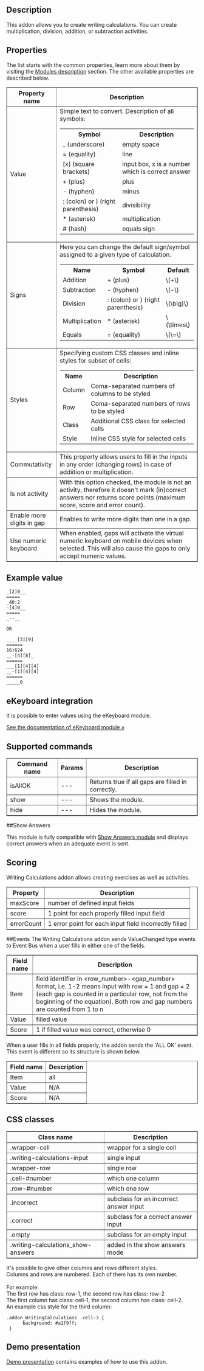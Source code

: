 ## Description
This addon allows you to create writing calculations. You can create multiplication, division, addition, or subtraction activities.


## Properties

The list starts with the common properties, learn more about them by visiting the [Modules description](https://www.mauthor.com/doc/en/page/Modules-description) section. The other available properties are described below.

<table border='1'>
    <tr>
        <th>Property name</th>
        <th>Description</th>
    </tr>
    <tr>
        <td>Value</td>
        <td>Simple text to convert. Description of all symbols:
            <table>
                <tr>
                    <th>Symbol</th>
                    <th>Description</th>
                </tr>
                <tr>
                    <td>_ (underscore)</td>
                    <td>empty space</td>
                </tr>
                <tr>
                    <td>= (equality)</td>
                    <td>line</td>
                </tr>
                <tr>
                    <td>[x] (square brackets)</td>
                    <td>input box, x is a number which is correct answer</td>
                </tr>
                <tr>
                    <td>+ (plus)</td>
                    <td>plus</td>
                </tr>
                <tr>
                    <td>- (hyphen)</td>
                    <td>minus</td>
                </tr>
                <tr>
                    <td>: (colon) or ) (right parenthesis)</td>
                    <td>divisibility</td>
                </tr>
                <tr>
                    <td>* (asterisk)</td>
                    <td>multiplication</td>
                </tr>
                <tr>
                    <td># (hash)</td>
                    <td>equals sign</td>
                </tr>
            </table>
        </td>
    </tr>
	<tr>
	<td>Signs</td>
	<td>Here you can change the default sign/symbol assigned to a given type of calculation.
		<table>
			<tr>
				<th>Name</th>
				<th>Symbol</th>
				<th>Default</th>
			</tr>
			<tr>
				<td>Addition</td>
				<td>+ (plus)</td>
				<td>\(+\)</td>
			</tr>
			<tr>
				<td>Subtraction</td>
				<td>- (hyphen)</td>
				<td>\(-\)</td>
			</tr>
			<tr>
				<td>Division</td>
				<td>: (colon) or ) (right parenthesis)</td>
				<td>\(\big)\)</td>
			</tr>
			<tr>
				<td>Multiplication</td>
				<td>* (asterisk)</td>
				<td>\(\times\)</td>
			</tr>
			<tr>
				<td>Equals</td>
				<td>= (equality)</td>
				<td>\(\=\)</td>
			</tr>
		</table>
	</td>
    </tr>
    <tr>
        <td>Styles</td>
        <td>Specifying custom CSS classes and inline styles for subset of cells:
            <table>
                <tr>
                    <th>Name</th>
                    <th>Description</th>
                </tr>
                <tr>
                    <td>Column</td>
                    <td>Coma-separated numbers of columns to be styled</td>
                </tr>
				<tr>
                    <td>Row</td>
                    <td>Coma-separated numbers of rows to be styled</td>
                </tr>
                <tr>
                    <td>Class</td>
                    <td>Additional CSS class for selected cells</td>
                </tr>
                <tr>
                    <td>Style</td>
                    <td>Inline CSS style for selected cells</td>
                </tr>
            </table>
        </td>
    </tr>
    <tr>
        <td>Commutativity</td>
        <td>This property allows users to fill in the inputs in any order (changing rows) in case of addiition or multiplication. </td>
    </tr>
    <tr>
        <td>Is not activity</td>
        <td>With this option checked, the module is not an activity, therefore it doesn't mark (in)correct answers nor returns score points (maximum score, score and error count). </td>
    </tr>
    <tr>
        <td>Enable more digits in gap</td>
        <td>Enables to write more digits than one in a gap. </td>
    </tr>
	<tr>
        <td>Use numeric keyboard</td>
        <td>When enabled, gaps will activate the virtual numeric keyboard on mobile devices when selected. This will also cause the gaps to only accept numeric values.</td>
    </tr>
</table>

## Example value

    _[2]0__
    =====
    _40:2
    -[4]0__
    =====
    _--__
	
	OR
	
	____[3][9]
	======
	16)624
	__-[4][8]_
	======
	___[1][4][4]
	__-[1][4][4]
	======
	_____0

## eKeyboard integration
It is possible to enter values using the eKeyboard module. 

[See the documentation of eKeyboard module &raquo;](/doc/page/eKeyboard "eKeyboard")

## Supported commands

<table border='1'>
    <tr>
        <th>Command name</th>
        <th>Params</th>
        <th>Description</th>
    </tr>
    <tr>
        <td>isAllOK</td>
        <td>---</td>
        <td>Returns true if all gaps are filled in correctly.</td>
    </tr>
    <tr>
        <td>show</td>
        <td>---</td>
        <td>Shows the module.</td>
    </tr>
    <tr>
        <td>hide</td>
        <td>---</td>
        <td>Hides the module.</td>
    </tr>
</table>

##Show Answers

This module is fully compatible with [Show Answers module](/doc/page/Show-Answers "Show Answers module") and displays correct answers when an adequate event is sent.

## Scoring
Writing Calculations addon allows creating exercises as well as activities.

<table border='1'>
    <tr>
        <th>Property</th>
        <th>Description</th>
    </tr>
    <tr>
        <td>maxScore</td>
        <td>number of defined input fields</td>
    </tr>
    <tr>
        <td>score</td>
        <td>1 point for each properly filled input field</td>
    </tr>
    <tr>
        <td>errorCount</td>
        <td>1 error point for each input field incorrectly filled</td>
    </tr>
</table>

##Events
The Writing Calculations addon sends ValueChanged type events to Event Bus when a user fills in either one of the fields.

<table border='1'>
    <tr>
        <th>Field name</th>
        <th>Description</th>
    </tr>
    <tr>
        <td>Item</td>
        <td>field identifier in &lt;row_number&gt;-&lt;gap_number&gt; format, i.e. 1-2 means input with row = 1 and gap = 2 (each gap is counted in a particular row, not from the beginning of the equation). Both row and gap numbers are counted from 1 to n</td>
    </tr>
    <tr>
        <td>Value</td>
        <td>filled value</td>
    </tr>
    <tr>
        <td>Score</td>
        <td>1 if filled value was correct, otherwise 0</td>
    </tr>
</table>

When a user fills in all fields properly, the addon sends the 'ALL OK' event. This event is different so its structure is shown below.

<table border='1'>
    <tr>
        <th>Field name</th>
        <th>Description</th>
    </tr>
    <tr>
        <td>Item</td>
        <td>all</td>
    </tr>
    <tr>
        <td>Value</td>
        <td>N/A</td>
    </tr>
    <tr>
        <td>Score</td>
        <td>N/A</td>
    </tr>
</table>

## CSS classes

<table border='1'>
    <tr>
        <th>Class name</th>
        <th>Description</th>
    </tr>
    <tr>
        <td>.wrapper-cell</td>
        <td>wrapper for a single cell</td>
    </tr>
    <tr>
        <td>.writing-calculations-input</td>
        <td>single input</td>
    </tr>
    <tr>
        <td>.wrapper-row</td>
        <td>single row</td>
    </tr>
    <tr>
        <td>.cell-#number</td>
        <td>which one column</td>
    </tr>
    <tr>
        <td>.row-#number</td>
        <td>which one row</td>
    </tr>
    <tr>
        <td>.incorrect</td>
        <td>subclass for an incorrect answer input </td>
    </tr>
    <tr>
        <td>.correct</td>
        <td>subclass for a correct answer input </td>
    </tr>
    <tr>
        <td>.empty</td>
        <td>subclass for an empty input</td>
    </tr>
    <tr>
        <td>.writing-calculations_show-answers</td>
        <td>added in the show answers mode</td>
    </tr>
</table>

It's possible to give other columns and rows different styles.<br/>
Columns and rows are numbered. Each of them has its own number.<br/><br/>
For example:<br/>
The first row has class: row-1, the second row has class: row-2<br/>
The first column has class: cell-1, the second column has class: cell-2.<br/>
An example css style for the third column:<br/>

    .addon_WritingCalculations .cell-3 {
          background: #a1f9ff;
     }

## Demo presentation
[Demo presentation](/embed/6264148351516672 "Demo presentation") contains examples of how to use this addon.                              